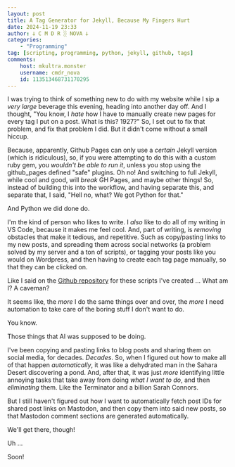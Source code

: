 ```yaml
---
layout: post
title: A Tag Generator for Jekyll, Because My Fingers Hurt
date: 2024-11-19 23:33
author: 𐕣 C M D R ░ NOVA 𐕣
categories:
    - "Programming"
tag: [scripting, programming, python, jekyll, github, tags]
comments:
    host: mkultra.monster
    username: cmdr_nova
    id: 113513468731170295
---
```

I was trying to think of something new to do with my website while I sip a *very large* beverage this evening, heading into another day off. And I thought, "You know, I *hate* how I have to manually create new pages for every tag I put on a post. What is this? 1927?" So, I set out to fix that problem, and fix that problem I did. But it didn't come without a small hiccup.

Because, apparently, Github Pages can only use a *certain* Jekyll version (which is ridiculous), so, if you were attempting to do this with a custom ruby gem, you *wouldn't be able to run it*, unless you stop using the github_pages defined "safe" plugins. Oh no! And switching to full Jekyll, while cool and good, will *break* GH Pages, and maybe other things! So, instead of building this into the workflow, and having separate this, and separate that, I said, "Hell no, what? We got Python for that."

And Python we did done do.

I'm the kind of person who likes to write. I *also* like to do all of my writing in VS Code, because it makes me feel cool. And, part of writing, is *removing* obstacles that make it tedious, and repetitive. Such as copy/pasting links to my new posts, and spreading them across social networks (a problem solved by my server and a ton of scripts), or tagging your posts like you would on Wordpress, and then having to create each tag page manually, so that they can be clicked on.

Like I said on the <a href="https://github.com/cmdr-nova/Jekyll-Tag-Generator" target="_blank">Github repository</a> for these scripts I've created ... What am I? A caveman?

It seems like, the *more* I do the same things over and over, the *more* I need automation to take care of the boring stuff I don't want to do.

You know.

Those things that AI was supposed to be doing.

I've been copying and pasting links to blog posts and sharing them on social media, for decades. *Decades*. So, when I figured out how to make all of that happen *automatically*, it was like a dehydrated man in the Sahara Desert discovering a pond. And, after that, it was just *more* identifying little annoying tasks that take away from doing *what I want to do*, and then *eliminating* them. Like the Terminator and a billion Sarah Connors.

But I still haven't figured out how I want to automatically fetch post IDs for shared post links on Mastodon, and then copy them into said new posts, so that Mastodon comment sections are generated automatically.

We'll get there, though!

Uh ...

Soon!